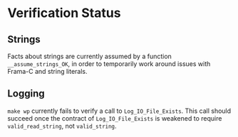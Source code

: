 # Verification Status

## Strings

Facts about strings are currently assumed by a function `__assume_strings_OK`, in
order to temporarily work around issues with Frama-C and string literals.

## Logging

`make wp` currently fails to verify a call to `Log_IO_File_Exists`. This call
should succeed once the contract of `Log_IO_File_Exists` is weakened to require
`valid_read_string`, not `valid_string`.
